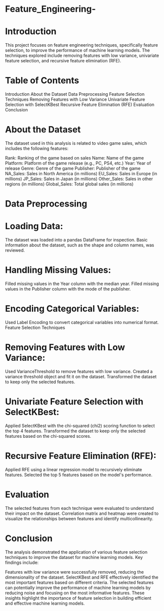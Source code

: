 # Feature_Engineering-

# Introduction
This project focuses on feature engineering techniques, specifically feature selection, to improve the performance of machine learning models. The techniques explored include removing features with low variance, univariate feature selection, and recursive feature elimination (RFE).

# Table of Contents
Introduction
About the Dataset
Data Preprocessing
Feature Selection Techniques
Removing Features with Low Variance
Univariate Feature Selection with SelectKBest
Recursive Feature Elimination (RFE)
Evaluation
Conclusion

# About the Dataset
The dataset used in this analysis is related to video game sales, which includes the following features:

Rank: Ranking of the game based on sales
Name: Name of the game
Platform: Platform of the game release (e.g., PC, PS4, etc.)
Year: Year of release
Genre: Genre of the game
Publisher: Publisher of the game
NA_Sales: Sales in North America (in millions)
EU_Sales: Sales in Europe (in millions)
JP_Sales: Sales in Japan (in millions)
Other_Sales: Sales in other regions (in millions)
Global_Sales: Total global sales (in millions)

# Data Preprocessing
# Loading Data:
The dataset was loaded into a pandas DataFrame for inspection.
Basic information about the dataset, such as the shape and column names, was reviewed.

# Handling Missing Values:
Filled missing values in the Year column with the median year.
Filled missing values in the Publisher column with the mode of the publisher.

# Encoding Categorical Variables:
Used Label Encoding to convert categorical variables into numerical format.
Feature Selection Techniques

# Removing Features with Low Variance:
Used VarianceThreshold to remove features with low variance.
Created a variance threshold object and fit it on the dataset.
Transformed the dataset to keep only the selected features.

# Univariate Feature Selection with SelectKBest:
Applied SelectKBest with the chi-squared (chi2) scoring function to select the top 4 features.
Transformed the dataset to keep only the selected features based on the chi-squared scores.
 
# Recursive Feature Elimination (RFE):
Applied RFE using a linear regression model to recursively eliminate features.
Selected the top 5 features based on the model's performance.

# Evaluation
The selected features from each technique were evaluated to understand their impact on the dataset.
Correlation matrix and heatmap were created to visualize the relationships between features and identify multicollinearity.

# Conclusion
The analysis demonstrated the application of various feature selection techniques to improve the dataset for machine learning models. Key findings include:

Features with low variance were successfully removed, reducing the dimensionality of the dataset.
SelectKBest and RFE effectively identified the most important features based on different criteria.
The selected features can potentially improve the performance of machine learning models by reducing noise and focusing on the most informative features.
These insights highlight the importance of feature selection in building efficient and effective machine learning models. ​​

